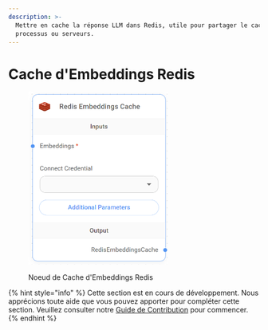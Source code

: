 ```yaml
---
description: >-
  Mettre en cache la réponse LLM dans Redis, utile pour partager le cache entre plusieurs
  processus ou serveurs.
---
```


# Cache d'Embeddings Redis

<figure><img src="../../../.gitbook/assets/up-001.png" alt="" width="280"><figcaption><p>Noeud de Cache d'Embeddings Redis</p></figcaption></figure>

{% hint style="info" %}
Cette section est en cours de développement. Nous apprécions toute aide que vous pouvez apporter pour compléter cette section. Veuillez consulter notre [Guide de Contribution](broken-reference) pour commencer.
{% endhint %}